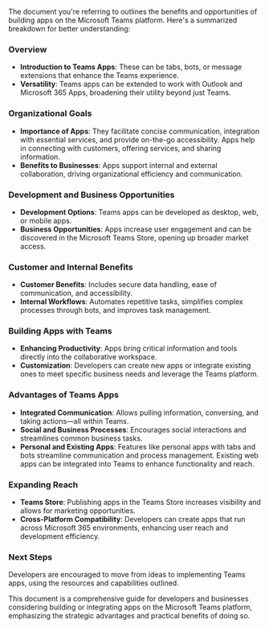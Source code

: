 The document you're referring to outlines the benefits and opportunities of building apps on the Microsoft Teams platform. Here's a summarized breakdown for better understanding:

### Overview
- **Introduction to Teams Apps**: These can be tabs, bots, or message extensions that enhance the Teams experience.
- **Versatility**: Teams apps can be extended to work with Outlook and Microsoft 365 Apps, broadening their utility beyond just Teams.

### Organizational Goals
- **Importance of Apps**: They facilitate concise communication, integration with essential services, and provide on-the-go accessibility. Apps help in connecting with customers, offering services, and sharing information.
- **Benefits to Businesses**: Apps support internal and external collaboration, driving organizational efficiency and communication.

### Development and Business Opportunities
- **Development Options**: Teams apps can be developed as desktop, web, or mobile apps.
- **Business Opportunities**: Apps increase user engagement and can be discovered in the Microsoft Teams Store, opening up broader market access.

### Customer and Internal Benefits
- **Customer Benefits**: Includes secure data handling, ease of communication, and accessibility.
- **Internal Workflows**: Automates repetitive tasks, simplifies complex processes through bots, and improves task management.

### Building Apps with Teams
- **Enhancing Productivity**: Apps bring critical information and tools directly into the collaborative workspace.
- **Customization**: Developers can create new apps or integrate existing ones to meet specific business needs and leverage the Teams platform.

### Advantages of Teams Apps
- **Integrated Communication**: Allows pulling information, conversing, and taking actions—all within Teams.
- **Social and Business Processes**: Encourages social interactions and streamlines common business tasks.
- **Personal and Existing Apps**: Features like personal apps with tabs and bots streamline communication and process management. Existing web apps can be integrated into Teams to enhance functionality and reach.

### Expanding Reach
- **Teams Store**: Publishing apps in the Teams Store increases visibility and allows for marketing opportunities.
- **Cross-Platform Compatibility**: Developers can create apps that run across Microsoft 365 environments, enhancing user reach and development efficiency.

### Next Steps
Developers are encouraged to move from ideas to implementing Teams apps, using the resources and capabilities outlined.

This document is a comprehensive guide for developers and businesses considering building or integrating apps on the Microsoft Teams platform, emphasizing the strategic advantages and practical benefits of doing so.
